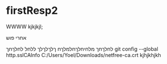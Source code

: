 # firstResp2
WWWW
kjkjkjl;

אחרי פוש

לחלךחך
מלחיחלךחלמלךח
ךלךלךלך
ללחל
לחלךחך
 git config --global http.sslCAInfo C:/Users/Yoel/Downloads/netfree-ca.crt
kjhjkhjkh
